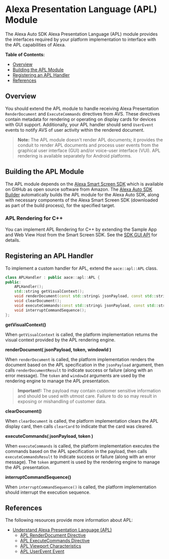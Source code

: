 # Alexa Presentation Language (APL) Module

The Alexa Auto SDK Alexa Presentation Language (APL) module provides the interfaces required by your platform implementation to interface with the APL capabilities of Alexa.

**Table of Contents:**

* [Overview](#overview)
* [Building the APL Module](#building-the-apl-module)
* [Registering an APL Handler](#registering-an-apl-handler)
* [References](#references)


## Overview <a id ="overview"></a>

You should extend the APL module to handle receiving Alexa Presentation `RenderDocument` and `ExecuteCommands` directives from AVS. These directives contain metadata for rendering or operating on display cards for devices with GUI support. Additionally, your APL handler should send `UserEvent` events to notify AVS of user activity within the rendered document.

>**Note:** The APL module doesn't render APL documents; it provides the conduit to render APL documents and process user events from the graphical user interface (GUI) and/or voice-user interface (VUI). APL rendering is available separately for Android platforms.

## Building the APL Module <a id ="building-the-apl-module"></a>

The APL module depends on the [Alexa Smart Screen SDK](https://github.com/alexa/alexa-smart-screen-sdk) which is available on GitHub as open source software from Amazon. The [Alexa Auto SDK Builder](../../builder/README.md) automatically builds the APL module for the Alexa Auto SDK, along with necessary components of the Alexa Smart Screen SDK (downloaded as part of the build process), for the specified target.

### APL Rendering for C++

You can implement APL Rendering for C++ by extending the Sample App and Web View Host from the Smart Screen SDK. See the [SDK GUI API](https://github.com/alexa/alexa-smart-screen-sdk/blob/master/modules/GUI/SDK-GUI-API.md) for details.


## Registering an APL Handler <a id = "registering-an-apl-handler"></a>

To implement a custom handler for APL, extend the `aace::apl::APL` class.

```cpp
class APLHandler : public aace::apl::APL {
public:
    APLHandler();
    std::string getVisualContext();
    void renderDocument(const std::string& jsonPayload, const std::string& token, const std::string& windowId);
    void clearDocument();
    void executeCommands(const std::string& jsonPayload, const std::string& token);
    void interruptCommandSequence();
};
```

**getVisualContext()**

When `getVisualContext` is called, the platform implementation returns the visual context provided by the APL rendering engine.

**renderDocument( jsonPayload, token, windowId )**

When `renderDocument` is called, the platform implementation renders the document based on the APL specification in the `jsonPayload` argument, then calls `renderDocumentResult` to indicate success or failure (along with an error message). The `token` and `windowId` arguments are used by the rendering engine to manage the APL presentation.

>**Important!:** The payload may contain customer sensitive information and should be used with utmost care. Failure to do so may result in exposing or mishandling of customer data.

**clearDocument()**

When `clearDocument` is called, the platform implementation clears the APL display card, then calls `clearCard` to indicate that the card was cleared.

**executeCommands( jsonPayload, token )**

When `executeCommands` is called, the platform implementation executes the commands based on the APL specification in the payload, then calls `executeCommandsResult` to indicate success or failure (along with an error message). The `token` argument is used by the rendering engine to manage the APL presentation.

**interruptCommandSequence()**

When `interruptCommandSequence()` is called, the platform implementation should interrupt the execution sequence.


## References <a id = "references"></a>

The following resources provide more information about APL:

* [Understand Alexa Presentation Language (APL)](https://developer.amazon.com/en-US/docs/alexa/alexa-presentation-language/understand-apl.html)
  * [APL RenderDocument Directive](https://developer.amazon.com/en-US/docs/alexa/alexa-presentation-language/apl-render-document-skill-directive.html)
  * [APL ExecuteCommands Directive](https://developer.amazon.com/en-US/docs/alexa/alexa-presentation-language/apl-execute-command-directive.html)
  * [APL Viewport Characteristics](https://developer.amazon.com/en-US/docs/alexa/alexa-presentation-language/apl-viewport-characteristics.html)
  * [APL UserEvent Event](https://developer.amazon.com/en-US/docs/alexa/alexa-presentation-language/apl-standard-commands.html#userevent)
